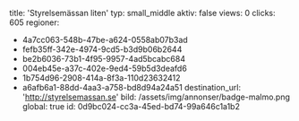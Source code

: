 title: 'Styrelsemässan liten'
typ: small_middle
aktiv: false
views: 0
clicks: 605
regioner:
  - 4a7cc063-548b-47be-a624-0558ab07b3ad
  - fefb35ff-342e-4974-9cd5-b3d9b06b2644
  - be2b6036-73b1-4f95-9957-4ad5bcabc684
  - 004eb45e-a37c-402e-9ed4-59b5d3deafd6
  - 1b754d96-2908-414a-8f3a-110d23632412
  - a6afb6a1-88dd-4aa3-a758-bd8d94a24a51
destination_url: 'http://styrelsemassan.se'
bild: /assets/img/annonser/badge-malmo.png
global: true
id: 0d9bc024-cc3a-45ed-bd74-99a646c1a1b2
